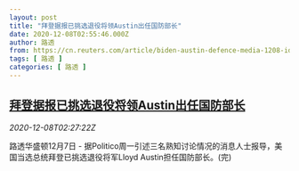```yaml
---
layout: post
title: "拜登据报已挑选退役将领Austin出任国防部长"
date: 2020-12-08T02:55:46.000Z
author: 路透
from: https://cn.reuters.com/article/biden-austin-defence-media-1208-idCNKBS28I099
tags: [ 路透 ]
categories: [ 路透 ]
---
```

<!--1607396146000-->
[拜登据报已挑选退役将领Austin出任国防部长](https://cn.reuters.com/article/biden-austin-defence-media-1208-idCNKBS28I099)
------

<div>
<div><i>2020-12-08T02:27:22Z</i></div><p>路透华盛顿12月7日 - 据Politico周一引述三名熟知讨论情况的消息人士报导，美国当选总统拜登已挑选退役将军Lloyd Austin担任国防部长。(完)</p>
</div>
